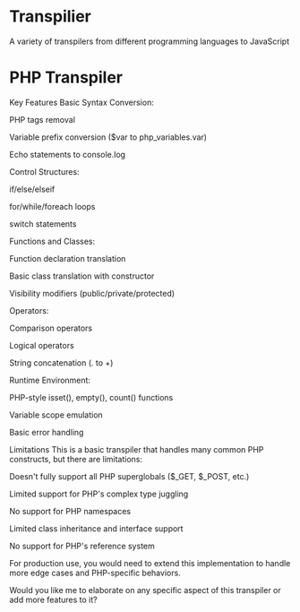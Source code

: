 # Transpilier
A variety of transpilers from different programming languages to JavaScript

# PHP Transpiler

Key Features
Basic Syntax Conversion:

PHP tags removal

Variable prefix conversion ($var to php_variables.var)

Echo statements to console.log

Control Structures:

if/else/elseif

for/while/foreach loops

switch statements

Functions and Classes:

Function declaration translation

Basic class translation with constructor

Visibility modifiers (public/private/protected)

Operators:

Comparison operators

Logical operators

String concatenation (. to +)

Runtime Environment:

PHP-style isset(), empty(), count() functions

Variable scope emulation

Basic error handling

Limitations
This is a basic transpiler that handles many common PHP constructs, but there are limitations:

Doesn't fully support all PHP superglobals ($_GET, $_POST, etc.)

Limited support for PHP's complex type juggling

No support for PHP namespaces

Limited class inheritance and interface support

No support for PHP's reference system

For production use, you would need to extend this implementation to handle more edge cases and PHP-specific behaviors.

Would you like me to elaborate on any specific aspect of this transpiler or add more features to it?
